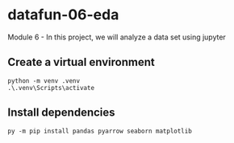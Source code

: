 # datafun-06-eda
Module 6 - In this project, we will analyze a data set using jupyter

## Create a virtual environment
```
python -m venv .venv
.\.venv\Scripts\activate
```

## Install dependencies 
```
py -m pip install pandas pyarrow seaborn matplotlib
```